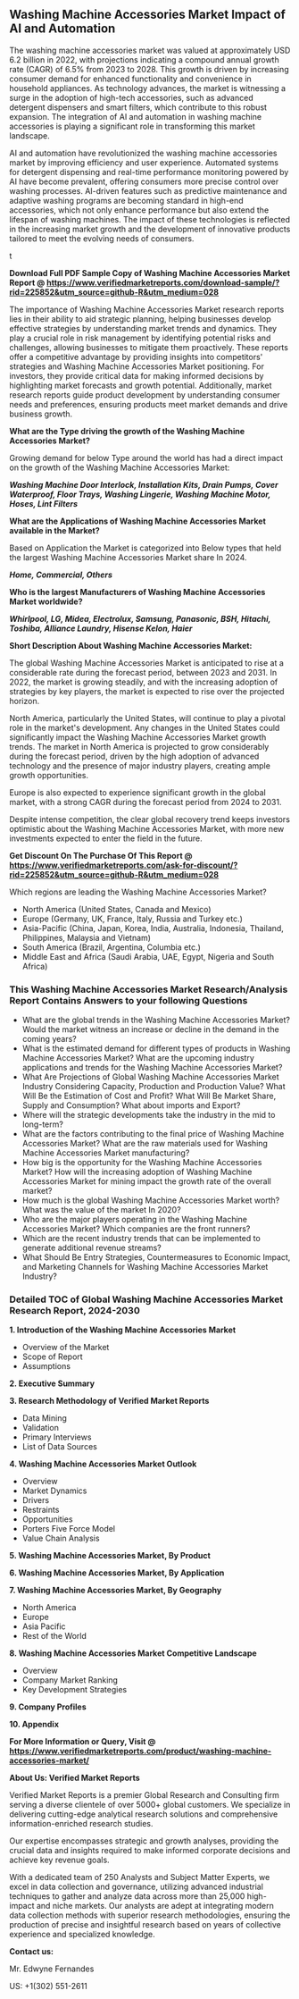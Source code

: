 <h2>Washing Machine Accessories Market Impact of AI and Automation</h2><p>The washing machine accessories market was valued at approximately USD 6.2 billion in 2022, with projections indicating a compound annual growth rate (CAGR) of 6.5% from 2023 to 2028. This growth is driven by increasing consumer demand for enhanced functionality and convenience in household appliances. As technology advances, the market is witnessing a surge in the adoption of high-tech accessories, such as advanced detergent dispensers and smart filters, which contribute to this robust expansion. The integration of AI and automation in washing machine accessories is playing a significant role in transforming this market landscape.</p><p>AI and automation have revolutionized the washing machine accessories market by improving efficiency and user experience. Automated systems for detergent dispensing and real-time performance monitoring powered by AI have become prevalent, offering consumers more precise control over washing processes. AI-driven features such as predictive maintenance and adaptive washing programs are becoming standard in high-end accessories, which not only enhance performance but also extend the lifespan of washing machines. The impact of these technologies is reflected in the increasing market growth and the development of innovative products tailored to meet the evolving needs of consumers.</p>t</p><p id="" class=""><strong>Download Full PDF Sample Copy of Washing Machine Accessories Market Report @ <a href="https://www.verifiedmarketreports.com/download-sample/?rid=225852&utm_source=github-R&utm_medium=028" target="_blank">https://www.verifiedmarketreports.com/download-sample/?rid=225852&utm_source=github-R&utm_medium=028</a></strong></p><p>The importance of&nbsp;Washing Machine Accessories Market research reports lies in their ability to aid strategic planning, helping businesses develop effective strategies by understanding market trends and dynamics. They play a crucial role in risk management by identifying potential risks and challenges, allowing businesses to mitigate them proactively. These reports offer a competitive advantage by providing insights into competitors' strategies and Washing Machine Accessories Market positioning. For investors, they provide critical data for making informed decisions by highlighting market forecasts and growth potential. Additionally, market research reports guide product development by understanding consumer needs and preferences, ensuring products meet market demands and drive business growth.</p><p><strong>What are the&nbsp;Type driving the growth of the Washing Machine Accessories Market?</strong></p><p id="" class="">Growing demand for below Type around the world has had a direct impact on the growth of the Washing Machine Accessories Market:</p><em><strong>Washing Machine Door Interlock, Installation Kits, Drain Pumps, Cover Waterproof, Floor Trays, Washing Lingerie, Washing Machine Motor, Hoses, Lint Filters</strong></em></p><strong>What are the&nbsp;Applications&nbsp;of Washing Machine Accessories Market available in the Market?</strong></p><p id="" class="">Based on Application the Market is categorized into Below types that held the largest Washing Machine Accessories Market share In 2024.</p><em><strong>Home, Commercial, Others</strong></em></p><strong>Who is the largest Manufacturers of Washing Machine Accessories Market worldwide?</strong></p><p><em><strong>Whirlpool, LG, Midea, Electrolux, Samsung, Panasonic, BSH, Hitachi, Toshiba, Alliance Laundry, Hisense Kelon, Haier</strong></em></p><p id="" class=""><strong>Short Description About Washing Machine Accessories Market:</strong></p><p>The global Washing Machine Accessories Market is anticipated to rise at a considerable rate during the forecast period, between 2023 and 2031. In 2022, the market is growing steadily, and with the increasing adoption of strategies by key players, the market is expected to rise over the projected horizon.</p><p>North America, particularly the United States, will continue to play a pivotal role in the market's development. Any changes in the United States could significantly impact the Washing Machine Accessories Market growth trends. The market in North America is projected to grow considerably during the forecast period, driven by the high adoption of advanced technology and the presence of major industry players, creating ample growth opportunities.</p><p>Europe is also expected to experience significant growth in the global market, with a strong CAGR during the forecast period from 2024 to 2031.</p><p>Despite intense competition, the clear global recovery trend keeps investors optimistic about the Washing Machine Accessories Market, with more new investments expected to enter the field in the future.</p><p id="" class=""><strong>Get Discount On The Purchase Of This Report @ <a href="https://www.verifiedmarketreports.com/ask-for-discount/?rid=225852&utm_source=github-R&utm_medium=028" target="_blank">https://www.verifiedmarketreports.com/ask-for-discount/?rid=225852&utm_source=github-R&utm_medium=028</a></strong></p>Which regions are leading the Washing Machine Accessories Market?</p><ul><li>North America (United States, Canada and Mexico)</li><li>Europe (Germany, UK, France, Italy, Russia and Turkey etc.)</li><li>Asia-Pacific (China, Japan, Korea, India, Australia, Indonesia, Thailand, Philippines, Malaysia and Vietnam)</li><li>South America (Brazil, Argentina, Columbia etc.)</li><li>Middle East and Africa (Saudi Arabia, UAE, Egypt, Nigeria and South Africa)</li></ul><h3 id="" class="">This Washing Machine Accessories Market Research/Analysis Report Contains Answers to your following Questions</h3><ul><li>What are the global trends in the Washing Machine Accessories Market? Would the market witness an increase or decline in the demand in the coming years?</li><li>What is the estimated demand for different types of products in Washing Machine Accessories Market? What are the upcoming industry applications and trends for the Washing Machine Accessories Market?</li><li>What Are Projections of Global Washing Machine Accessories Market Industry Considering Capacity, Production and Production Value? What Will Be the Estimation of Cost and Profit? What Will Be Market Share, Supply and Consumption? What about imports and Export?</li><li>Where will the strategic developments take the industry in the mid to long-term?</li><li>What are the factors contributing to the final price of Washing Machine Accessories Market? What are the raw materials used for Washing Machine Accessories Market manufacturing?</li><li>How big is the opportunity for the Washing Machine Accessories Market? How will the increasing adoption of Washing Machine Accessories Market for mining impact the growth rate of the overall market?</li><li>How much is the global Washing Machine Accessories Market worth? What was the value of the market In 2020?</li><li>Who are the major players operating in the Washing Machine Accessories Market? Which companies are the front runners?</li><li>Which are the recent industry trends that can be implemented to generate additional revenue streams?</li><li>What Should Be Entry Strategies, Countermeasures to Economic Impact, and Marketing Channels for Washing Machine Accessories Market Industry?</li></ul><h3 id="" class="">Detailed TOC of Global Washing Machine Accessories Market Research Report, 2024-2030</h3><p id="" class=""><strong>1. Introduction of the Washing Machine Accessories Market</strong></p><ul><li>Overview of the Market</li><li>Scope of Report</li><li>Assumptions</li></ul><p id="" class=""><strong>2. Executive Summary</strong></p><p id="" class=""><strong>3. Research Methodology of Verified Market Reports</strong></p><ul><li>Data Mining</li><li>Validation</li><li>Primary Interviews</li><li>List of Data Sources</li></ul><p id="" class=""><strong>4. Washing Machine Accessories Market Outlook</strong></p><ul><li>Overview</li><li>Market Dynamics</li><li>Drivers</li><li>Restraints</li><li>Opportunities</li><li>Porters Five Force Model</li><li>Value Chain Analysis</li></ul><p id="" class=""><strong>5. Washing Machine Accessories Market, By Product</strong></p><p id="" class=""><strong>6. Washing Machine Accessories Market, By Application</strong></p><p id="" class=""><strong>7. Washing Machine Accessories Market, By Geography</strong></p><ul><li>North America</li><li>Europe</li><li>Asia Pacific</li><li>Rest of the World</li></ul><p id="" class=""><strong>8. Washing Machine Accessories Market Competitive Landscape</strong></p><ul><li>Overview</li><li>Company Market Ranking</li><li>Key Development Strategies</li></ul><p id="" class=""><strong>9. Company Profiles</strong></p><p id="" class=""><strong>10. Appendix</strong></p><p id="" class=""><strong>For More Information or Query, Visit @ <a href="https://www.verifiedmarketreports.com/product/washing-machine-accessories-market/" target="_blank">https://www.verifiedmarketreports.com/product/washing-machine-accessories-market/</a></strong></p><p id="" class=""><strong>About Us: Verified Market Reports</strong></p><p id="" class="">Verified Market Reports is a premier Global Research and Consulting firm serving a diverse clientele of over 5000+ global customers. We specialize in delivering cutting-edge analytical research solutions and comprehensive information-enriched research studies.</p><p id="" class="">Our expertise encompasses strategic and growth analyses, providing the crucial data and insights required to make informed corporate decisions and achieve key revenue goals.</p><p id="" class="">With a dedicated team of 250 Analysts and Subject Matter Experts, we excel in data collection and governance, utilizing advanced industrial techniques to gather and analyze data across more than 25,000 high-impact and niche markets. Our analysts are adept at integrating modern data collection methods with superior research methodologies, ensuring the production of precise and insightful research based on years of collective experience and specialized knowledge.</p><p id="" class=""><strong>Contact us:</strong></p><p id="" class="">Mr. Edwyne Fernandes</p><p id="" class="">US: +1(302) 551-2611</p>